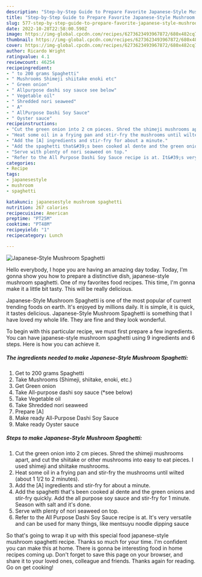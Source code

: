 ```yaml
---
description: "Step-by-Step Guide to Prepare Favorite Japanese-Style Mushroom Spaghetti"
title: "Step-by-Step Guide to Prepare Favorite Japanese-Style Mushroom Spaghetti"
slug: 577-step-by-step-guide-to-prepare-favorite-japanese-style-mushroom-spaghetti
date: 2022-10-28T22:58:00.590Z
image: https://img-global.cpcdn.com/recipes/6273623493967872/680x482cq70/japanese-style-mushroom-spaghetti-recipe-main-photo.jpg
thumbnail: https://img-global.cpcdn.com/recipes/6273623493967872/680x482cq70/japanese-style-mushroom-spaghetti-recipe-main-photo.jpg
cover: https://img-global.cpcdn.com/recipes/6273623493967872/680x482cq70/japanese-style-mushroom-spaghetti-recipe-main-photo.jpg
author: Ricardo Wright
ratingvalue: 4.1
reviewcount: 46254
recipeingredient:
- " to 200 grams Spaghetti"
- " Mushrooms Shimeji shiitake enoki etc"
- " Green onion"
- " Allpurpose dashi soy sauce see below"
- " Vegetable oil"
- " Shredded nori seaweed"
- " A"
- " AllPurpose Dashi Soy Sauce"
- " Oyster sauce"
recipeinstructions:
- "Cut the green onion into 2 cm pieces. Shred the shimeji mushrooms apart, and cut the shiitake or other mushrooms into easy to eat pieces. I used shimeji and shiitake mushrooms."
- "Heat some oil in a frying pan and stir-fry the mushrooms until wilted (about 1 1/2 to 2 minutes)."
- "Add the [A] ingredients and stir-fry for about a minute."
- "Add the spaghetti that&#39;s been cooked al dente and the green onions and stir-fry quickly. Add the all purpose soy sauce and stir-fry for 1 minute. Season with salt and it&#39;s done."
- "Serve with plenty of nori seaweed on top."
- "Refer to the All Purpose Dashi Soy Sauce recipe is at. It&#39;s very versatile and can be used for many things, like mentsuyu noodle dipping sauce"
categories:
- Recipe
tags:
- japanesestyle
- mushroom
- spaghetti

katakunci: japanesestyle mushroom spaghetti 
nutrition: 267 calories
recipecuisine: American
preptime: "PT25M"
cooktime: "PT48M"
recipeyield: "1"
recipecategory: Lunch

---
```



![Japanese-Style Mushroom Spaghetti](https://img-global.cpcdn.com/recipes/6273623493967872/680x482cq70/japanese-style-mushroom-spaghetti-recipe-main-photo.jpg)

Hello everybody, I hope you are having an amazing day today. Today, I'm gonna show you how to prepare a distinctive dish, japanese-style mushroom spaghetti. One of my favorites food recipes. This time, I'm gonna make it a little bit tasty. This will be really delicious.



Japanese-Style Mushroom Spaghetti is one of the most popular of current trending foods on earth. It's enjoyed by millions daily. It is simple, it is quick, it tastes delicious. Japanese-Style Mushroom Spaghetti is something that I have loved my whole life. They are fine and they look wonderful.


To begin with this particular recipe, we must first prepare a few ingredients. You can have japanese-style mushroom spaghetti using 9 ingredients and 6 steps. Here is how you can achieve it.

<!--inarticleads1-->

##### The ingredients needed to make Japanese-Style Mushroom Spaghetti:

1. Get  to 200 grams Spaghetti
1. Take  Mushrooms (Shimeji, shiitake, enoki, etc.)
1. Get  Green onion
1. Take  All-purpose dashi soy sauce (*see below)
1. Take  Vegetable oil
1. Take  Shredded nori seaweed
1. Prepare  [A]
1. Make ready  All-Purpose Dashi Soy Sauce
1. Make ready  Oyster sauce




<!--inarticleads2-->

##### Steps to make Japanese-Style Mushroom Spaghetti:

1. Cut the green onion into 2 cm pieces. Shred the shimeji mushrooms apart, and cut the shiitake or other mushrooms into easy to eat pieces. I used shimeji and shiitake mushrooms.
1. Heat some oil in a frying pan and stir-fry the mushrooms until wilted (about 1 1/2 to 2 minutes).
1. Add the [A] ingredients and stir-fry for about a minute.
1. Add the spaghetti that&#39;s been cooked al dente and the green onions and stir-fry quickly. Add the all purpose soy sauce and stir-fry for 1 minute. Season with salt and it&#39;s done.
1. Serve with plenty of nori seaweed on top.
1. Refer to the All Purpose Dashi Soy Sauce recipe is at. It&#39;s very versatile and can be used for many things, like mentsuyu noodle dipping sauce




So that's going to wrap it up with this special food japanese-style mushroom spaghetti recipe. Thanks so much for your time. I'm confident you can make this at home. There is gonna be interesting food in home recipes coming up. Don't forget to save this page on your browser, and share it to your loved ones, colleague and friends. Thanks again for reading. Go on get cooking!
